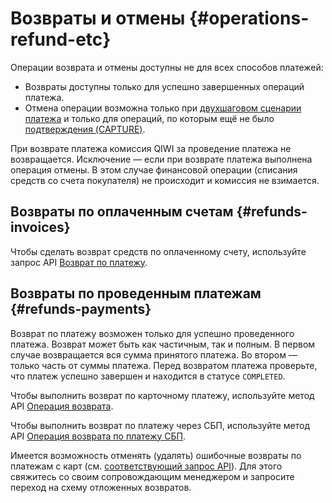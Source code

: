 # Возвраты и отмены {#operations-refund-etc}

Операции возврата и отмены доступны не для всех способов платежей:

* Возвраты доступны только для успешно завершенных операций платежа.
* Отмена операции возможна только при [двухшаговом сценарии платежа](#merchant-form-hold) и только для операций, по которым ещё не было [подтверждения (CAPTURE)](#merchant-capture).

При возврате платежа комиссия QIWI за проведение платежа не возвращается. Исключение — если при возврате платежа выполнена операция отмены. В этом случае финансовой операции (списания средств со счета покупателя) не происходит и комиссия не взимается.

## Возвраты по оплаченным счетам {#refunds-invoices}

Чтобы сделать возврат средств по оплаченному счету, используйте запрос API [Возврат по платежу](#refund-api).

## Возвраты по проведенным платежам {#refunds-payments}

Возврат по платежу возможен только для успешно проведенного платежа. Возврат может быть как частичным, так и полным. В первом случае возвращается вся сумма принятого платежа. Во втором — только часть от суммы платежа. Перед возвратом платежа проверьте, что платеж успешно завершен и находится в статусе `COMPLETED`.

Чтобы выполнить возврат по карточному платежу, используйте метод API [Операция возврата](#refund-api).

Чтобы выполнить возврат по платежу через СБП, используйте метод API [Операция возврата по платежу СБП](#refund-sbp-api).

<aside class="notice">
Имеется возможность отменять (удалять) ошибочные возвраты по платежам с карт (см. <a href="#decline-refund-api">соответствующий запрос API</a>). Для этого свяжитесь со своим сопровождающим менеджером и запросите переход на схему отложенных возвратов.
</aside>
